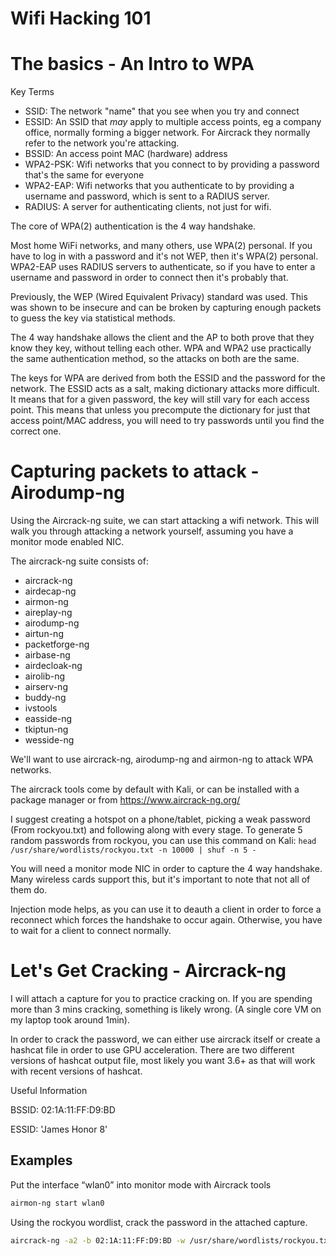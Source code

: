 # Wifi Hacking 101

# The basics - An Intro to WPA

Key Terms

- SSID: The network "name" that you see when you try and connect
- ESSID: An SSID that *may* apply to multiple access points, eg a company office, normally forming a bigger network. For Aircrack they normally refer to the network you're attacking.
- BSSID: An access point MAC (hardware) address
- WPA2-PSK: Wifi networks that you connect to by providing a password that's the same for everyone
- WPA2-EAP: Wifi networks that you authenticate to by providing a username and password, which is sent to a RADIUS server.
- RADIUS: A server for authenticating clients, not just for wifi.

The core of WPA(2) authentication is the 4 way handshake.

Most home WiFi networks, and many others, use WPA(2) personal. If you have to log in with a password and it's not WEP, then it's WPA(2) personal. WPA2-EAP uses RADIUS servers to authenticate, so if you have to enter a username and password in order to connect then it's probably that.

Previously, the WEP (Wired Equivalent Privacy) standard was used. This was shown to be insecure and can be broken by capturing enough packets to guess the key via statistical methods.

The 4 way handshake allows the client and the AP to both prove that they know they key, without telling each other. WPA and WPA2 use practically the same authentication method, so the attacks on both are the same.

The keys for WPA are derived from both the ESSID and the password for the network. The ESSID acts as a salt, making dictionary attacks more difficult. It means that for a given password, the key will still vary for each access point. This means that unless you precompute the dictionary for just that access point/MAC address, you will need to try passwords until you find the correct one.

# Capturing packets to attack - Airodump-ng

Using the Aircrack-ng suite, we can start attacking a wifi network. This will walk you through attacking a network yourself, assuming you have a monitor mode enabled NIC.

The aircrack-ng suite consists of:

- aircrack-ng
- airdecap-ng
- airmon-ng
- aireplay-ng
- airodump-ng
- airtun-ng
- packetforge-ng
- airbase-ng
- airdecloak-ng
- airolib-ng
- airserv-ng
- buddy-ng
- ivstools
- easside-ng
- tkiptun-ng
- wesside-ng

We'll want to use aircrack-ng, airodump-ng and airmon-ng to attack WPA networks.

The aircrack tools come by default with Kali, or can be installed with a package manager or from https://www.aircrack-ng.org/

I suggest creating a hotspot on a phone/tablet, picking a weak password (From rockyou.txt) and following along with every stage. To generate 5 random passwords from rockyou, you can use this command on Kali: `head /usr/share/wordlists/rockyou.txt -n 10000 | shuf -n 5 -`

You will need a monitor mode NIC in order to capture the 4 way handshake. Many wireless cards support this, but it's important to note that not all of them do.

Injection mode helps, as you can use it to deauth a client in order to force a reconnect which forces the handshake to occur again. Otherwise, you have to wait for a client to connect normally.

# Let's Get Cracking - Aircrack-ng

I will attach a capture for you to practice cracking on. If you are spending more than 3 mins cracking, something is likely wrong. (A single core VM on my laptop took around 1min).

In order to crack the password, we can either use aircrack itself or create a hashcat file in order to use GPU acceleration. There are two different versions of hashcat output file, most likely you want 3.6+ as that will work with recent versions of hashcat.

Useful Information

BSSID: 02:1A:11:FF:D9:BD

ESSID: 'James Honor 8'

## Examples
Put the interface “wlan0” into monitor mode with Aircrack tools
```bash
airmon-ng start wlan0
```

Using the rockyou wordlist, crack the password in the attached capture.
```bash
aircrack-ng -a2 -b 02:1A:11:FF:D9:BD -w /usr/share/wordlists/rockyou.txt NinjaJc01–01.cap
```
